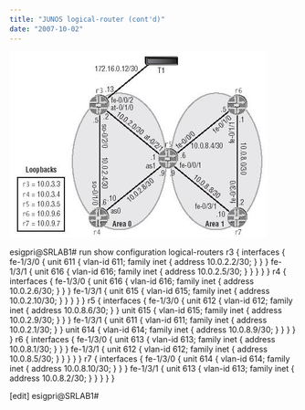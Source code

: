 ```yaml
---
title: "JUNOS logical-router (cont'd)"
date: "2007-10-02"
---
```


![Multi Area OSPF](images/multiarea.jpg)

esigpri@SRLAB1# run show configuration logical-routers r3 { interfaces { fe-1/3/0 { unit 611 { vlan-id 611; family inet { address 10.0.2.2/30; } } } fe-1/3/1 { unit 616 { vlan-id 616; family inet { address 10.0.2.5/30; } } } } } r4 { interfaces { fe-1/3/0 { unit 616 { vlan-id 616; family inet { address 10.0.2.6/30; } } } fe-1/3/1 { unit 615 { vlan-id 615; family inet { address 10.0.2.10/30; } } } } } r5 { interfaces { fe-1/3/0 { unit 612 { vlan-id 612; family inet { address 10.0.8.6/30; } } unit 615 { vlan-id 615; family inet { address 10.0.2.9/30; } } } fe-1/3/1 { unit 611 { vlan-id 611; family inet { address 10.0.2.1/30; } } unit 614 { vlan-id 614; family inet { address 10.0.8.9/30; } } } } } r6 { interfaces { fe-1/3/0 { unit 613 { vlan-id 613; family inet { address 10.0.8.1/30; } } } fe-1/3/1 { unit 612 { vlan-id 612; family inet { address 10.0.8.5/30; } } } } } r7 { interfaces { fe-1/3/0 { unit 614 { vlan-id 614; family inet { address 10.0.8.10/30; } } } fe-1/3/1 { unit 613 { vlan-id 613; family inet { address 10.0.8.2/30; } } } } }

\[edit\] esigpri@SRLAB1#
